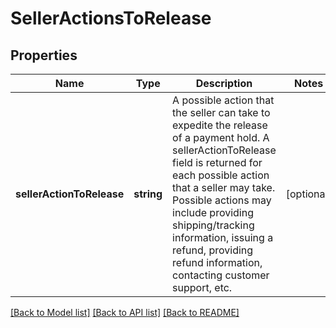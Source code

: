 # SellerActionsToRelease

## Properties
Name | Type | Description | Notes
------------ | ------------- | ------------- | -------------
**sellerActionToRelease** | **string** | A possible action that the seller can take to expedite the release of a payment hold. A sellerActionToRelease field is returned for each possible action that a seller may take. Possible actions may include providing shipping/tracking information, issuing a refund, providing refund information, contacting customer support, etc. | [optional] 

[[Back to Model list]](../README.md#documentation-for-models) [[Back to API list]](../README.md#documentation-for-api-endpoints) [[Back to README]](../README.md)


